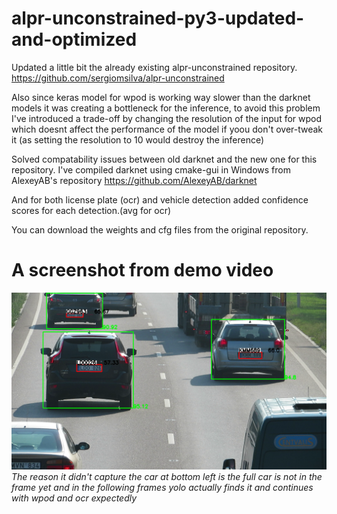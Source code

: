 # alpr-unconstrained-py3-updated-and-optimized

Updated a little bit the already existing alpr-unconstrained repository. https://github.com/sergiomsilva/alpr-unconstrained

Also since keras model for wpod is working way slower than the darknet models it was creating a bottleneck for the inference, to avoid this problem I've introduced a trade-off by changing the resolution of the input for wpod which doesnt affect the performance of the model if yoou don't over-tweak it (as setting the resolution to 10 would destroy the inference)

Solved compatability issues between old darknet and the new one for this repository. I've compiled darknet using cmake-gui in Windows from AlexeyAB's repository https://github.com/AlexeyAB/darknet

And for both license plate (ocr) and vehicle detection added confidence scores for each detection.(avg for ocr)

You can download the weights and cfg files from the original repository.

# A screenshot from demo video

![Alt text](1_output.png?raw=true "Screenshot")
*The reason it didn't capture the car at bottom left is the full car is not in the frame yet and in the following frames yolo actually finds it and continues with wpod and ocr expectedly*

